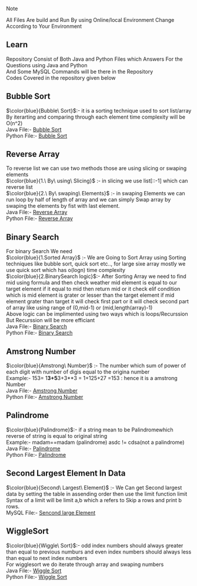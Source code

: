 > [!note]
> All Files Are build and Run By using Online/local Environment Change According to Your Environment
## Learn
Repository Consist of Both Java and Python Files which Answers For the Questions using Java and Python</br>
And Some MySQL Commands will be there in the Repository
</br>
Codes Covered in the repository given below</br>
## Bubble Sort
$\color{blue}{Bubble\ Sort}$:- it is a sorting technique used to sort list/array By iterarting and comparing through each element time complexity will be O(n^2)</br>
Java File:- [Bubble Sort](Java/BubbleSort.java)</br>
Python File:- [Bubble Sort](Python/BubbleSort.py)

## Reverse Array
To reverse list we can use two methods those are using slicing or swaping elements</br>
 $\color{blue}{1.\ By\ using\ Slicing}$   :- in slicing we use list[::-1] which can reverse list</br>
 $\color{blue}{2.\ By\ swaping\ Elements}$ :- in swaping Elements we can run loop by half of length of array
                          and we can simply Swap array by swaping the elements by fist with 
                          last element.</br>
Java File:- [Reverse Array](Java/Reversearray.java)</br>
Python File:- [Reverse Array](Python/ReverseArray.py)

## Binary Search
For binary Search We need</br> 
$\color{blue}{1.Sorted Array}$     :- We are Going to Sort Array using Sorting techniques like bubble sort, quick sort etc..,
                       for large sixe array mostly we use quick sort which has o(logn) time complexity</br>
$\color{blue}{2.BinarySearch logic}$:- After Sorting Array we need to find mid using formula and then check weather mid element
                       is equal to our target element if it equal to mid then return mid or it check elif condition
                       which is mid element is grater or lesser than the target element if mid element grater than target
                       it will check first part or it will check second part of array like using range of (0,mid-1)
                       or (mid,length(array)-1)</br>
Above logic can be implimented using two ways which is loops/Recurssion But Recurssion will be more efficiant</br>
Java File:- [Binary Search](Java/binarysearch.java)</br>
Python File:- [Binary Search](Python/BinarySearch.py)</br>

## Amstrong Number
 $\color{blue}{Amstrong\ Number}$ :- The number which sum of power of each digit with number of digis equal to the origina number</br>
                     Example:- 153= 1**3+5**3+3**3
                                  = 1+125+27
                                  =153 : hence it is a amstrong Number</br>
Java File:- [Amstrong Number](Java/Amstrong.java)</br>
Python File:- [Amstrong Number](Python/Amstrong.py)</br>

## Palindrome
$\color{blue}{Palindrome}$:- if a string mean to be Palindromewhich reverse of string is equal to original string</br>
              Example:- madam==madam (palindrome)
              asdc != cdsa(not a palindrome)</br>
Java File:- [Palindrome](Java/Palindrome.java)</br>
Python File:- [Palindrome](Python/Palindrome.py)</br>

## Second Largest Element In Data
$\color{blue}{Second\ Largest\ Element}$ :- We Can get Second largest data by setting the table in assending order then use the limit function
limit Syntax of a limit will be limit a,b which a refers to Skip a rows and print b rows.</br>
MySQL File:- [Sencond large Element](MySQL/Second_large_element.sql)</br>

## WiggleSort
$\color{blue}{Wiggle\ Sort}$:- odd index numbers should always greater than equal to
               previous numburs and even index numbers should always
                less than equal to next index numbers</br>
For wigglesort we do iterate through array and swaping numbers</br>
Java File:- [Wiggle Sort](Java/WiggleSort.java)</br>
Python File:- [Wiggle Sort](Python/wigglesort.py)</br>


